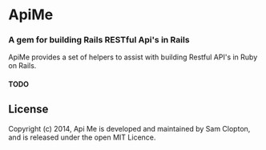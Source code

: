 ApiMe
=========

### A gem for building Rails RESTful Api's in Rails
ApiMe provides a set of helpers to assist with building Restful API's in Ruby on Rails.

#### TODO

## License
Copyright (c) 2014, Api Me is developed and maintained by Sam Clopton, and is released under the open MIT Licence.
